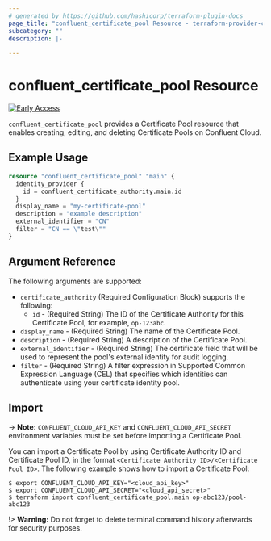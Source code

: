 ```yaml
---
# generated by https://github.com/hashicorp/terraform-plugin-docs
page_title: "confluent_certificate_pool Resource - terraform-provider-confluent"
subcategory: ""
description: |-
  
---
```


# confluent_certificate_pool Resource

[![Early Access](https://img.shields.io/badge/Lifecycle%20Stage-Early%20Access-%2300afba)](https://docs.confluent.io/cloud/current/api.html#section/Versioning/API-Lifecycle-Policy)

`confluent_certificate_pool` provides a Certificate Pool resource that enables creating, editing, and deleting Certificate Pools on Confluent Cloud.

## Example Usage

```terraform
resource "confluent_certificate_pool" "main" {
  identity_provider {
    id = confluent_certificate_authority.main.id
  }
  display_name = "my-certificate-pool"
  description = "example description"
  external_identifier = "CN"
  filter = "CN == \"test\""
}
```

<!-- schema generated by tfplugindocs -->
## Argument Reference

The following arguments are supported:

- `certificate_authority` (Required Configuration Block) supports the following:
    - `id` - (Required String) The ID of the Certificate Authority for this Certificate Pool, for example, `op-123abc`.
- `display_name` - (Required String) The name of the Certificate Pool.
- `description` - (Required String) A description of the Certificate Pool.
- `external_identifier` - (Required String) The certificate field that will be used to represent the pool's external identity for audit logging.
- `filter` - (Required String) A filter expression in Supported Common Expression Language (CEL) that specifies which identities can authenticate using your certificate identity pool.

## Import

-> **Note:** `CONFLUENT_CLOUD_API_KEY` and `CONFLUENT_CLOUD_API_SECRET` environment variables must be set before importing a Certificate Pool.

You can import a Certificate Pool by using Certificate Authority ID and Certificate Pool ID, in the format `<Certificate Authority ID>/<Certificate Pool ID>`. The following example shows how to import a Certificate Pool:

```shell
$ export CONFLUENT_CLOUD_API_KEY="<cloud_api_key>"
$ export CONFLUENT_CLOUD_API_SECRET="<cloud_api_secret>"
$ terraform import confluent_certificate_pool.main op-abc123/pool-abc123
```

!> **Warning:** Do not forget to delete terminal command history afterwards for security purposes.
